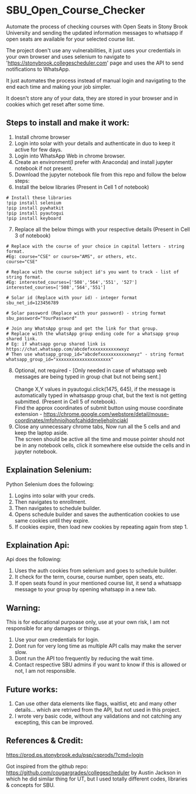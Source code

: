 # SBU_Open_Course_Checker

Automate the process of checking courses with Open Seats in Stony Brook University and sending the updated information messages to whatsapp if open seats are available for your selected course list. <br />

The project doen't use any vulnerabilities, it just uses your credentials in your own browser and uses selenium to navigate to 'https://stonybrook.collegescheduler.com' page and uses the API to send notifications to WhatsApp. <br />

It just automates the process instead of manual login and navigating to the end each time and making your job simpler. <br/>

It doesn't store any of your data, they are stored in your browser and in cookies which get reset after some time.


## Steps to install and make it work:
1) Install chrome browser
2) Login into solar with your details and authenticate in duo to keep it active for few days.
3) Login into WhatsApp Web in chrome browser.
4) Create an environment(I prefer with Anaconda) and install jupyter notebook if not present.
5) Download the jupyter notebook file from this repo and follow the below steps:
6) Install the below libraries (Present in Cell 1 of notebook)
```
# Install these libraries
!pip install selenium
!pip install pywhatkit
!pip install pyautogui
!pip install keyboard
```
7) Replace all the below thimgs with your respective details (Present in Cell 3 of notebook)
```
# Replace with the course of your choice in capital letters - string format.
#Eg: course="CSE" or course="AMS", or others, etc.
course="CSE"

# Replace with the course subject id's you want to track - list of string format. 
#Eg: interested_courses=['508','564','551', '527']
interested_courses=['508','564','551']

# Solar id (Replace with your id) - integer format
sbu_net_id=123456789

# Solar password (Replace with your password) - string format
sbu_password="YourPassword"

# Join any WhatsApp group and get the link for that group.
# Replace with the whatsApp group ending code for a whatsapp group shared link.
# Eg: if whatsapp gorup shared link is https://chat.whatsapp.com/abcdefxxxxxxxxxxxwxyz
# Then use whatsapp_group_id="abcdefxxxxxxxxxxxwxyz" - string format
whatsapp_group_id="xxxxxxxxxxxxxxxxxxxxx"
```
8) Optional, not required - [Only needed in case of whatsapp web messages are being typed in group chat but not being sent.] <br /> <br />
   Change X,Y values in pyautogui.click(1475, 645), if the message is automatically typed in whatsaspp group chat, but the text is not getting submitted. (Present in Cell 5 of notebook). <br />
   Find the approx coordinates of submit button using mouse coordinate extension - https://chrome.google.com/webstore/detail/mouse-coordinates/mfohnjojhopfcahiddmeljeholnciakl
9) Close any unnecessary chrome tabs, Now run all the 5 cells and and keep the laptop aside. <br />
    The screen should be active all the time and mouse pointer should not be in any notebook cells, click it somewhere else outside the cells and in jupyter notebook.



## Explaination Selenium:

Python Selenium does the following:
1) Logins into solar with your creds.
2) Then navigates to enrollment.
3) Then navigates to schedule builder.
4) Opens schedule builder and saves the authentication cookies to use same cookies until they expire.
5) If cookies expire, then load new cookies by repeating again from step 1.



## Explaination Api:

Api does the following:
1) Uses the auth cookies from selenium and goes to schedule builder.
2) It check for the term, course, course number, open seats, etc.
3) If open seats found in your mentioned course list, it send a whatsapp message to your group by opening whatsapp in a new tab.



## Warning:

This is for educational purpoase only, use at your own risk, I am not responsible for any damages or things.

1) Use your own credentials for login.
2) Dont run for very long time as multiple API calls may make the server slow.
3) Dont run the API too frequently by reducing the wait time.
4) Contact respective SBU admins if you want to know if this is allowed or not, I am not responsible.



## Future works:

1) Can use other data elements like flags, waitlist, etc and many other details... which are retrived from the API, but not used in this project.
2) I wrote very basic code, without any validations and not catching any excepting, this can be improved.



## References & Credit: 

https://prod.ps.stonybrook.edu/psp/csprods/?cmd=login <br />

Got inspired from the github repo: https://github.com/cougargrades/collegescheduler by Austin Jackson in which he did similar thing for UT, but I used totally different codes, libraries & concepts for SBU.
